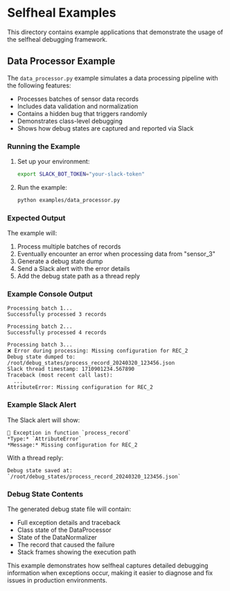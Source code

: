 # Selfheal Examples

This directory contains example applications that demonstrate the usage of the selfheal debugging framework.

## Data Processor Example

The `data_processor.py` example simulates a data processing pipeline with the following features:

- Processes batches of sensor data records
- Includes data validation and normalization
- Contains a hidden bug that triggers randomly
- Demonstrates class-level debugging
- Shows how debug states are captured and reported via Slack

### Running the Example

1. Set up your environment:
   ```bash
   export SLACK_BOT_TOKEN="your-slack-token"
   ```

2. Run the example:
   ```bash
   python examples/data_processor.py
   ```

### Expected Output

The example will:
1. Process multiple batches of records
2. Eventually encounter an error when processing data from "sensor_3"
3. Generate a debug state dump
4. Send a Slack alert with the error details
5. Add the debug state path as a thread reply

### Example Console Output

```
Processing batch 1...
Successfully processed 3 records

Processing batch 2...
Successfully processed 4 records

Processing batch 3...
❌ Error during processing: Missing configuration for REC_2
Debug state dumped to: /root/debug_states/process_record_20240320_123456.json
Slack thread timestamp: 1710901234.567890
Traceback (most recent call last):
  ...
AttributeError: Missing configuration for REC_2
```

### Example Slack Alert

The Slack alert will show:
```
🚨 Exception in function `process_record`
*Type:* `AttributeError`
*Message:* Missing configuration for REC_2
```

With a thread reply:
```
Debug state saved at: `/root/debug_states/process_record_20240320_123456.json`
```

### Debug State Contents

The generated debug state file will contain:
- Full exception details and traceback
- Class state of the DataProcessor
- State of the DataNormalizer
- The record that caused the failure
- Stack frames showing the execution path

This example demonstrates how selfheal captures detailed debugging information when exceptions occur, making it easier to diagnose and fix issues in production environments.